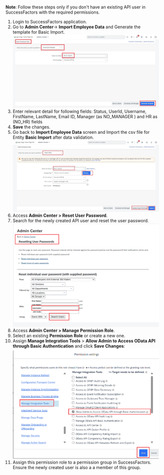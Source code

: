 **Note**: Follow these steps only if you don't have an existing API user in SuccessFactors with the required permissions.
1. Login to SuccessFactors application.
2. Go to **Admin Center**-> **Import Employee Data** and Generate the template for Basic Import.</br>
![Create_API_User](1download_template.jpg)
3. Enter relevant detail for following fields:
Status, UserId, Username, FirstName, LastName, Email ID, Manager (as NO_MANAGER ) and HR as (NO_HR) fields
4. **Save** the changes.
5. Go back to **Import Employee Data** screen and Import the csv file for Entity **Basic Import** after data validation.</br>
![Create_API_User](2Basic_Import.jpg)
6. Access **Admin Center > Reset User Password**.
7. Search for the newly created API user and reset the user password.</br>
![Create_API_User](3reset_password.jpg)
8. Access **Admin Center > Manage Permission Role**.
9. Select an existing **Permission Role** or create a new one.
10. Assign **Manage Integration Tools** > **Allow Admin to Access OData API through Basic Authentication** and click **Save Changes**:</br>
![Create_API_User](1API_Permission.jpg)
11. Assign this permission role to a permission group in SuccessFactors.  Ensure the newly created user is also a a member of this group.
